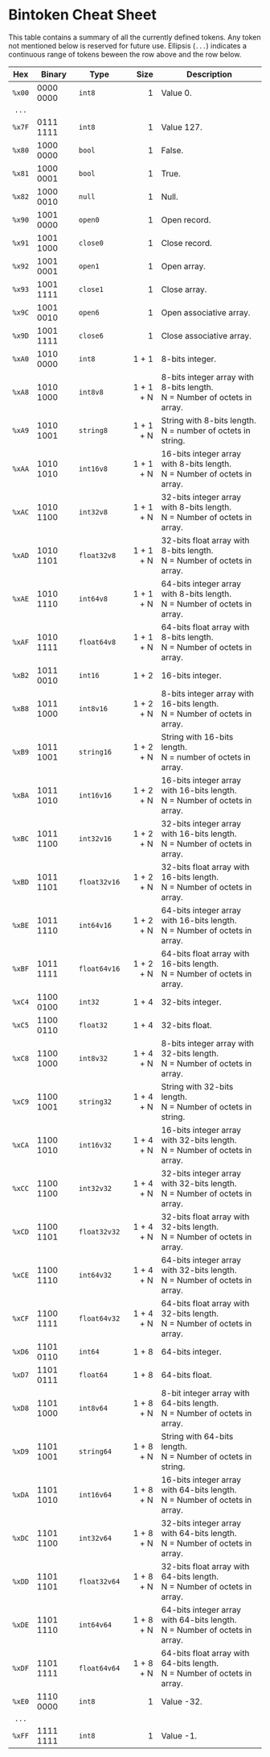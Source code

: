 # Bintoken Cheat Sheet

This table contains a summary of all the currently defined tokens. Any token not mentioned below is reserved for future use. Ellipsis (`...`) indicates a continuous range of tokens beween the row above and the row below.

Hex |	Binary | Type | Size | Description
:---: | --- | --- | ---: | ---
`%x00` | 0000 0000 | `int8` | 1 | Value 0.
`...` | | | |
`%x7F` | 0111 1111 | `int8` | 1 | Value 127.
`%x80` | 1000 0000 | `bool` | 1 | False.
`%x81` | 1000 0001 | `bool` | 1 | True.
`%x82` | 1000 0010 | `null` | 1 | Null.
`%x90` | 1001 0000 | `open0` | 1 | Open record.
`%x91` | 1001 1000 | `close0` | 1 | Close record.
`%x92` | 1001 0001 | `open1` | 1 | Open array.
`%x93` | 1001 1111 | `close1` | 1 | Close array.
`%x9C` | 1001 0010 | `open6` | 1 | Open associative array.
`%x9D` | 1001 1111 | `close6` | 1 | Close associative array.
`%xA0` | 1010 0000 | `int8` | 1 + 1 | 8-bits integer.
`%xA8` | 1010 1000 | `int8v8` | 1 + 1 + N | 8-bits integer array with 8-bits length.<br/>N = Number of octets in array.
`%xA9` | 1010 1001 | `string8` | 1 + 1 + N | String with 8-bits length.<br/>N = number of octets in string.
`%xAA` | 1010 1010 | `int16v8` | 1 + 1 + N | 16-bits integer array with 8-bits length.<br/>N = Number of octets in array.
`%xAC` | 1010 1100 | `int32v8` | 1 + 1 + N | 32-bits integer array with 8-bits length.<br/>N = Number of octets in array.
`%xAD` | 1010 1101 | `float32v8` | 1 + 1 + N | 32-bits float array with 8-bits length.<br/>N = Number of octets in array.
`%xAE` | 1010 1110 | `int64v8` | 1 + 1 + N | 64-bits integer array with 8-bits length.<br/>N = Number of octets in array.
`%xAF` | 1010 1111 | `float64v8` | 1 + 1 + N | 64-bits float array with 8-bits length.<br/>N = Number of octets in array.
`%xB2` | 1011 0010 | `int16` | 1 + 2| 16-bits integer.
`%xB8` | 1011 1000 | `int8v16` | 1 + 2 + N | 8-bits integer array with 16-bits length.<br/>N = Number of octets in array.
`%xB9` | 1011 1001 | `string16` | 1 + 2 + N | String with 16-bits length.<br/>N = number of octets in array.
`%xBA` | 1011 1010 | `int16v16` | 1 + 2 + N | 16-bits integer array with 16-bits length.<br/>N = Number of octets in array.
`%xBC` | 1011 1100 | `int32v16` | 1 + 2 + N | 32-bits integer array with 16-bits length.<br/>N = Number of octets in array.
`%xBD` | 1011 1101 | `float32v16` | 1 + 2 + N | 32-bits float array with 16-bits length.<br/>N = Number of octets in array.
`%xBE` | 1011 1110 | `int64v16` | 1 + 2 + N | 64-bits integer array with 16-bits length.<br/>N = Number of octets in array.
`%xBF` | 1011 1111 | `float64v16` | 1 + 2 + N | 64-bits float array with 16-bits length.<br/>N = Number of octets in array.
`%xC4` | 1100 0100 | `int32` | 1 + 4 | 32-bits integer.
`%xC5` | 1100 0110 | `float32` | 1 + 4 | 32-bits float.
`%xC8` | 1100 1000 | `int8v32` | 1 + 4 + N | 8-bits integer array with 32-bits length.<br/>N = Number of octets in array.
`%xC9` | 1100 1001 | `string32` | 1 + 4 + N | String with 32-bits length.<br/>N = Number of octets in string.
`%xCA` | 1100 1010 | `int16v32` | 1 + 4 + N | 16-bits integer array with 32-bits length.<br/>N = Number of octets in array.
`%xCC` | 1100 1100 | `int32v32` | 1 + 4 + N | 32-bits integer array with 32-bits length.<br/>N = Number of octets in array.
`%xCD` | 1100 1101 | `float32v32` | 1 + 4 + N | 32-bits float array with 32-bits length.<br/>N = Number of octets in array.
`%xCE` | 1100 1110 | `int64v32` | 1 + 4 + N | 64-bits integer array with 32-bits length.<br/>N = Number of octets in array.
`%xCF` | 1100 1111 | `float64v32` | 1 + 4 + N | 64-bits float array with 32-bits length.<br/>N = Number of octets in array.
`%xD6` | 1101 0110 | `int64` | 1 + 8 | 64-bits integer.
`%xD7` | 1101 0111 | `float64` | 1 + 8 | 64-bits float.
`%xD8` | 1101 1000 | `int8v64` | 1 + 8 + N | 8-bit integer array with 64-bits length.<br/>N = Number of octets in array.
`%xD9` | 1101 1001 | `string64` | 1 + 8 + N | String with 64-bits length.<br/>N = Number of octets in string.
`%xDA` | 1101 1010 | `int16v64` | 1 + 8 + N | 16-bits integer array with 64-bits length.<br/>N = Number of octets in array.
`%xDC` | 1101 1100 | `int32v64` | 1 + 8 + N | 32-bits integer array with 64-bits length.<br/>N = Number of octets in array.
`%xDD` | 1101 1101 | `float32v64` | 1 + 8 + N | 32-bits float array with 64-bits length.<br/>N = Number of octets in array.
`%xDE` | 1101 1110 | `int64v64` | 1 + 8 + N | 64-bits integer array with 64-bits length.<br/>N = Number of octets in array.
`%xDF` | 1101 1111 | `float64v64` | 1 + 8 + N | 64-bits float array with 64-bits length.<br/>N = Number of octets in array.
`%xE0` | 1110 0000 | `int8` | 1 | Value -32.
`...` | | | |
`%xFF` | 1111 1111 | `int8` | 1 | Value -1.
